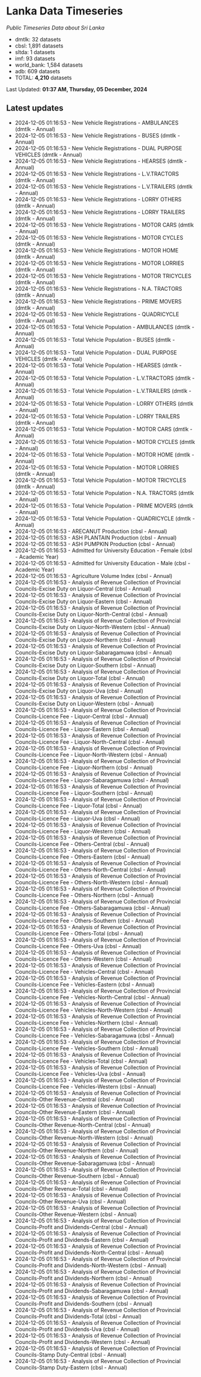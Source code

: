 # Lanka Data Timeseries
*Public Timeseries Data about Sri Lanka*

* dmtlk: 32 datasets
* cbsl: 1,891 datasets
* sltda: 1 datasets
* imf: 93 datasets
* world_bank: 1,584 datasets
* adb: 609 datasets
* TOTAL: **4,210** datasets

Last Updated: **01:37 AM, Thursday, 05 December, 2024**

## Latest updates

* 2024-12-05 01:16:53 - New Vehicle Registrations - AMBULANCES (dmtlk - Annual)
* 2024-12-05 01:16:53 - New Vehicle Registrations - BUSES (dmtlk - Annual)
* 2024-12-05 01:16:53 - New Vehicle Registrations - DUAL PURPOSE VEHICLES (dmtlk - Annual)
* 2024-12-05 01:16:53 - New Vehicle Registrations - HEARSES (dmtlk - Annual)
* 2024-12-05 01:16:53 - New Vehicle Registrations - L.V.TRACTORS (dmtlk - Annual)
* 2024-12-05 01:16:53 - New Vehicle Registrations - L.V.TRAILERS (dmtlk - Annual)
* 2024-12-05 01:16:53 - New Vehicle Registrations - LORRY OTHERS (dmtlk - Annual)
* 2024-12-05 01:16:53 - New Vehicle Registrations - LORRY TRAILERS (dmtlk - Annual)
* 2024-12-05 01:16:53 - New Vehicle Registrations - MOTOR CARS (dmtlk - Annual)
* 2024-12-05 01:16:53 - New Vehicle Registrations - MOTOR CYCLES (dmtlk - Annual)
* 2024-12-05 01:16:53 - New Vehicle Registrations - MOTOR HOME (dmtlk - Annual)
* 2024-12-05 01:16:53 - New Vehicle Registrations - MOTOR LORRIES (dmtlk - Annual)
* 2024-12-05 01:16:53 - New Vehicle Registrations - MOTOR TRICYCLES (dmtlk - Annual)
* 2024-12-05 01:16:53 - New Vehicle Registrations - N.A. TRACTORS (dmtlk - Annual)
* 2024-12-05 01:16:53 - New Vehicle Registrations - PRIME MOVERS (dmtlk - Annual)
* 2024-12-05 01:16:53 - New Vehicle Registrations - QUADRICYCLE (dmtlk - Annual)
* 2024-12-05 01:16:53 - Total Vehicle Population - AMBULANCES (dmtlk - Annual)
* 2024-12-05 01:16:53 - Total Vehicle Population - BUSES (dmtlk - Annual)
* 2024-12-05 01:16:53 - Total Vehicle Population - DUAL PURPOSE VEHICLES (dmtlk - Annual)
* 2024-12-05 01:16:53 - Total Vehicle Population - HEARSES (dmtlk - Annual)
* 2024-12-05 01:16:53 - Total Vehicle Population - L.V.TRACTORS (dmtlk - Annual)
* 2024-12-05 01:16:53 - Total Vehicle Population - L.V.TRAILERS (dmtlk - Annual)
* 2024-12-05 01:16:53 - Total Vehicle Population - LORRY OTHERS (dmtlk - Annual)
* 2024-12-05 01:16:53 - Total Vehicle Population - LORRY TRAILERS (dmtlk - Annual)
* 2024-12-05 01:16:53 - Total Vehicle Population - MOTOR CARS (dmtlk - Annual)
* 2024-12-05 01:16:53 - Total Vehicle Population - MOTOR CYCLES (dmtlk - Annual)
* 2024-12-05 01:16:53 - Total Vehicle Population - MOTOR HOME (dmtlk - Annual)
* 2024-12-05 01:16:53 - Total Vehicle Population - MOTOR LORRIES (dmtlk - Annual)
* 2024-12-05 01:16:53 - Total Vehicle Population - MOTOR TRICYCLES (dmtlk - Annual)
* 2024-12-05 01:16:53 - Total Vehicle Population - N.A. TRACTORS (dmtlk - Annual)
* 2024-12-05 01:16:53 - Total Vehicle Population - PRIME MOVERS (dmtlk - Annual)
* 2024-12-05 01:16:53 - Total Vehicle Population - QUADRICYCLE (dmtlk - Annual)
* 2024-12-05 01:16:53 - ARECANUT Production (cbsl - Annual)
* 2024-12-05 01:16:53 - ASH PLANTAIN Production (cbsl - Annual)
* 2024-12-05 01:16:53 - ASH PUMPKIN Production (cbsl - Annual)
* 2024-12-05 01:16:53 - Admitted for University Education - Female (cbsl - Academic Year)
* 2024-12-05 01:16:53 - Admitted for University Education - Male (cbsl - Academic Year)
* 2024-12-05 01:16:53 - Agriculture Volume Index (cbsl - Annual)
* 2024-12-05 01:16:53 - Analysis of Revenue Collection of Provincial Councils-Excise Duty on Liquor-Central (cbsl - Annual)
* 2024-12-05 01:16:53 - Analysis of Revenue Collection of Provincial Councils-Excise Duty on Liquor-Eastern (cbsl - Annual)
* 2024-12-05 01:16:53 - Analysis of Revenue Collection of Provincial Councils-Excise Duty on Liquor-North-Central (cbsl - Annual)
* 2024-12-05 01:16:53 - Analysis of Revenue Collection of Provincial Councils-Excise Duty on Liquor-North-Western (cbsl - Annual)
* 2024-12-05 01:16:53 - Analysis of Revenue Collection of Provincial Councils-Excise Duty on Liquor-Northern (cbsl - Annual)
* 2024-12-05 01:16:53 - Analysis of Revenue Collection of Provincial Councils-Excise Duty on Liquor-Sabaragamuwa (cbsl - Annual)
* 2024-12-05 01:16:53 - Analysis of Revenue Collection of Provincial Councils-Excise Duty on Liquor-Southern (cbsl - Annual)
* 2024-12-05 01:16:53 - Analysis of Revenue Collection of Provincial Councils-Excise Duty on Liquor-Total (cbsl - Annual)
* 2024-12-05 01:16:53 - Analysis of Revenue Collection of Provincial Councils-Excise Duty on Liquor-Uva (cbsl - Annual)
* 2024-12-05 01:16:53 - Analysis of Revenue Collection of Provincial Councils-Excise Duty on Liquor-Western (cbsl - Annual)
* 2024-12-05 01:16:53 - Analysis of Revenue Collection of Provincial Councils-Licence Fee - Liquor-Central (cbsl - Annual)
* 2024-12-05 01:16:53 - Analysis of Revenue Collection of Provincial Councils-Licence Fee - Liquor-Eastern (cbsl - Annual)
* 2024-12-05 01:16:53 - Analysis of Revenue Collection of Provincial Councils-Licence Fee - Liquor-North-Central (cbsl - Annual)
* 2024-12-05 01:16:53 - Analysis of Revenue Collection of Provincial Councils-Licence Fee - Liquor-North-Western (cbsl - Annual)
* 2024-12-05 01:16:53 - Analysis of Revenue Collection of Provincial Councils-Licence Fee - Liquor-Northern (cbsl - Annual)
* 2024-12-05 01:16:53 - Analysis of Revenue Collection of Provincial Councils-Licence Fee - Liquor-Sabaragamuwa (cbsl - Annual)
* 2024-12-05 01:16:53 - Analysis of Revenue Collection of Provincial Councils-Licence Fee - Liquor-Southern (cbsl - Annual)
* 2024-12-05 01:16:53 - Analysis of Revenue Collection of Provincial Councils-Licence Fee - Liquor-Total (cbsl - Annual)
* 2024-12-05 01:16:53 - Analysis of Revenue Collection of Provincial Councils-Licence Fee - Liquor-Uva (cbsl - Annual)
* 2024-12-05 01:16:53 - Analysis of Revenue Collection of Provincial Councils-Licence Fee - Liquor-Western (cbsl - Annual)
* 2024-12-05 01:16:53 - Analysis of Revenue Collection of Provincial Councils-Licence Fee - Others-Central (cbsl - Annual)
* 2024-12-05 01:16:53 - Analysis of Revenue Collection of Provincial Councils-Licence Fee - Others-Eastern (cbsl - Annual)
* 2024-12-05 01:16:53 - Analysis of Revenue Collection of Provincial Councils-Licence Fee - Others-North-Central (cbsl - Annual)
* 2024-12-05 01:16:53 - Analysis of Revenue Collection of Provincial Councils-Licence Fee - Others-North-Western (cbsl - Annual)
* 2024-12-05 01:16:53 - Analysis of Revenue Collection of Provincial Councils-Licence Fee - Others-Northern (cbsl - Annual)
* 2024-12-05 01:16:53 - Analysis of Revenue Collection of Provincial Councils-Licence Fee - Others-Sabaragamuwa (cbsl - Annual)
* 2024-12-05 01:16:53 - Analysis of Revenue Collection of Provincial Councils-Licence Fee - Others-Southern (cbsl - Annual)
* 2024-12-05 01:16:53 - Analysis of Revenue Collection of Provincial Councils-Licence Fee - Others-Total (cbsl - Annual)
* 2024-12-05 01:16:53 - Analysis of Revenue Collection of Provincial Councils-Licence Fee - Others-Uva (cbsl - Annual)
* 2024-12-05 01:16:53 - Analysis of Revenue Collection of Provincial Councils-Licence Fee - Others-Western (cbsl - Annual)
* 2024-12-05 01:16:53 - Analysis of Revenue Collection of Provincial Councils-Licence Fee - Vehicles-Central (cbsl - Annual)
* 2024-12-05 01:16:53 - Analysis of Revenue Collection of Provincial Councils-Licence Fee - Vehicles-Eastern (cbsl - Annual)
* 2024-12-05 01:16:53 - Analysis of Revenue Collection of Provincial Councils-Licence Fee - Vehicles-North-Central (cbsl - Annual)
* 2024-12-05 01:16:53 - Analysis of Revenue Collection of Provincial Councils-Licence Fee - Vehicles-North-Western (cbsl - Annual)
* 2024-12-05 01:16:53 - Analysis of Revenue Collection of Provincial Councils-Licence Fee - Vehicles-Northern (cbsl - Annual)
* 2024-12-05 01:16:53 - Analysis of Revenue Collection of Provincial Councils-Licence Fee - Vehicles-Sabaragamuwa (cbsl - Annual)
* 2024-12-05 01:16:53 - Analysis of Revenue Collection of Provincial Councils-Licence Fee - Vehicles-Southern (cbsl - Annual)
* 2024-12-05 01:16:53 - Analysis of Revenue Collection of Provincial Councils-Licence Fee - Vehicles-Total (cbsl - Annual)
* 2024-12-05 01:16:53 - Analysis of Revenue Collection of Provincial Councils-Licence Fee - Vehicles-Uva (cbsl - Annual)
* 2024-12-05 01:16:53 - Analysis of Revenue Collection of Provincial Councils-Licence Fee - Vehicles-Western (cbsl - Annual)
* 2024-12-05 01:16:53 - Analysis of Revenue Collection of Provincial Councils-Other Revenue-Central (cbsl - Annual)
* 2024-12-05 01:16:53 - Analysis of Revenue Collection of Provincial Councils-Other Revenue-Eastern (cbsl - Annual)
* 2024-12-05 01:16:53 - Analysis of Revenue Collection of Provincial Councils-Other Revenue-North-Central (cbsl - Annual)
* 2024-12-05 01:16:53 - Analysis of Revenue Collection of Provincial Councils-Other Revenue-North-Western (cbsl - Annual)
* 2024-12-05 01:16:53 - Analysis of Revenue Collection of Provincial Councils-Other Revenue-Northern (cbsl - Annual)
* 2024-12-05 01:16:53 - Analysis of Revenue Collection of Provincial Councils-Other Revenue-Sabaragamuwa (cbsl - Annual)
* 2024-12-05 01:16:53 - Analysis of Revenue Collection of Provincial Councils-Other Revenue-Southern (cbsl - Annual)
* 2024-12-05 01:16:53 - Analysis of Revenue Collection of Provincial Councils-Other Revenue-Total (cbsl - Annual)
* 2024-12-05 01:16:53 - Analysis of Revenue Collection of Provincial Councils-Other Revenue-Uva (cbsl - Annual)
* 2024-12-05 01:16:53 - Analysis of Revenue Collection of Provincial Councils-Other Revenue-Western (cbsl - Annual)
* 2024-12-05 01:16:53 - Analysis of Revenue Collection of Provincial Councils-Profit and Dividends-Central (cbsl - Annual)
* 2024-12-05 01:16:53 - Analysis of Revenue Collection of Provincial Councils-Profit and Dividends-Eastern (cbsl - Annual)
* 2024-12-05 01:16:53 - Analysis of Revenue Collection of Provincial Councils-Profit and Dividends-North-Central (cbsl - Annual)
* 2024-12-05 01:16:53 - Analysis of Revenue Collection of Provincial Councils-Profit and Dividends-North-Western (cbsl - Annual)
* 2024-12-05 01:16:53 - Analysis of Revenue Collection of Provincial Councils-Profit and Dividends-Northern (cbsl - Annual)
* 2024-12-05 01:16:53 - Analysis of Revenue Collection of Provincial Councils-Profit and Dividends-Sabaragamuwa (cbsl - Annual)
* 2024-12-05 01:16:53 - Analysis of Revenue Collection of Provincial Councils-Profit and Dividends-Southern (cbsl - Annual)
* 2024-12-05 01:16:53 - Analysis of Revenue Collection of Provincial Councils-Profit and Dividends-Total (cbsl - Annual)
* 2024-12-05 01:16:53 - Analysis of Revenue Collection of Provincial Councils-Profit and Dividends-Uva (cbsl - Annual)
* 2024-12-05 01:16:53 - Analysis of Revenue Collection of Provincial Councils-Profit and Dividends-Western (cbsl - Annual)
* 2024-12-05 01:16:53 - Analysis of Revenue Collection of Provincial Councils-Stamp Duty-Central (cbsl - Annual)
* 2024-12-05 01:16:53 - Analysis of Revenue Collection of Provincial Councils-Stamp Duty-Eastern (cbsl - Annual)